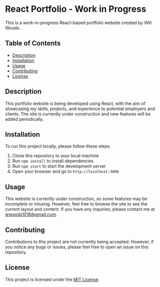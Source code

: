 # React Portfolio - Work in Progress

This is a work-in-progress React-based portfolio website created by Will Woods.

## Table of Contents

- [Description](#description)
- [Installation](#installation)
- [Usage](#usage)
- [Contributing](#contributing)
- [License](#license)

## Description

This portfolio website is being developed using React, with the aim of showcasing my skills, projects, and experience to potential employers and clients. The site is currently under construction and new features will be added periodically. 

## Installation

To run this project locally, please follow these steps:

1. Clone this repository to your local machine
2. Run `npm install` to install dependencies
3. Run `npm start` to start the development server
4. Open your browser and go to `http://localhost:3000`

## Usage

This website is currently under construction, so some features may be incomplete or missing. However, feel free to browse the site to see the current layout and content. If you have any inquiries, please contact me at wwoods1016@gmail.com.

## Contributing

Contributions to this project are not currently being accepted. However, if you notice any bugs or issues, please feel free to open an issue on this repository.

## License

This project is licensed under the [MIT License](https://opensource.org/licenses/MIT).